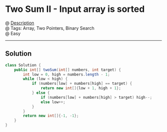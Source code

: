# Two Sum II - Input array is sorted
@ [Description](https://leetcode.com/problems/two-sum-ii-input-array-is-sorted/)  
@ Tags: Array, Two Pointers, Binary Search  
@ Easy

------------------
## Solution
```java
class Solution {
    public int[] twoSum(int[] numbers, int target) {
        int low = 0, high = numbers.length - 1;
        while (low < high) {
            if (numbers[low] + numbers[high] == target) {
                return new int[]{low + 1, high + 1};
            } else {
                if (numbers[low] + numbers[high] > target) high--;
                else low++;
            }
        }
        return new int[]{-1, -1};
    }
}
```
